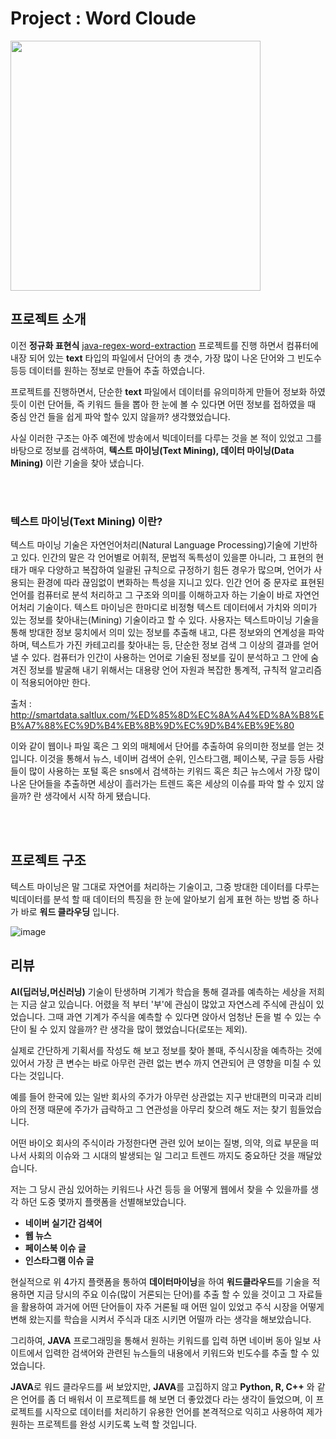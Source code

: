 # Project : Word Cloude

<code><img height = "400"
src = https://github.com/siilver94/word-cloude/assets/57824945/08103bf9-1054-4943-94a6-cbf5ec794d9e></code>



## 프로젝트 소개

이전 **정규화 표현식** [java-regex-word-extraction](https://github.com/siilver94/java-regex-word-extraction) 프로젝트를 진행 하면서 컴퓨터에 내장 되어 있는 **text** 타입의 파일에서 단어의 총 갯수, 가장 많이 나온 단어와 그 빈도수 등등 데이터를 원하는 정보로 만들어 추출 하였습니다.

프로젝트를 진행하면서, 단순한 **text** 파일에서 데이터를 유의미하게 만들어 정보화 하였듯이 이런 단어들, 즉 키워드 들을 뽑아 한 눈에
볼 수 있다면 어떤 정보를 접하였을 때 중심 안건 들을 쉽게 파악 할수 있지 않을까? 생각했었습니다.

사실 이러한 구조는 아주 예전에 방송에서 빅데이터를 다루는 것을 본 적이 있었고 그를 바탕으로 정보를 검색하여,
**텍스트 마이닝(Text Mining), 데이터 마이닝(Data Mining)** 이란 기술을 찾아 냈습니다.

<br />
<br />

### 텍스트 마이닝(Text Mining) 이란?

 텍스트 마이닝 기술은 자연언어처리(Natural Language Processing)기술에 기반하고 있다. 인간의 말은 각 언어별로 어휘적, 문법적
독특성이 있을뿐 아니라, 그 표현의 현태가 매우 다양하고 복잡하여 일괄된 규칙으로 규정하기 힘든 경우가 많으며,
언어가 사용되는 환경에 따라 끊임없이 변화하는 특성을 지니고 있다. 인간 언어 중 문자로 표현된 언어를 컴퓨터로
분석 처리하고 그 구조와 의미를 이해하고자 하는 기술이 바로 자연언어처리 기술이다.
텍스트 마이닝은 한마디로 비정형 텍스트 데이터에서 가치와 의미가 있는 정보를 찾아내는(Mining) 기술이라고 할 수 있다.
사용자는 텍스트마이닝 기술을 통해 방대한 정보 뭉치에서 의미 있는 정보를 추출해 내고, 다른 정보와의 연계성을 파악하며,
텍스트가 가진 카테고리를 찾아내는 등, 단순한 정보 검색 그 이상의 결과를 얻어낼 수 있다. 컴퓨터가 인간이 사용하는 언어로
기술된 정보를 깊이 분석하고 그 안에 숨겨진 정보를 발굴해 내기 위해서는 대용량 언어 자원과 복잡한 통계적, 규칙적 
알고리즘이 적용되어야만 한다.

출처 : http://smartdata.saltlux.com/%ED%85%8D%EC%8A%A4%ED%8A%B8%EB%A7%88%EC%9D%B4%EB%8B%9D%EC%9D%B4%EB%9E%80

이와 같이 웹이나 파일 혹은 그 외의 매체에서 단어를 추출하여 유의미한 정보를 얻는 것입니다.
이것을 통해서 뉴스, 네이버 검색어 순위, 인스타그램, 페이스북, 구글 등등 사람들이 많이 사용하는 포털 혹은 sns에서 검색하는
키워드 혹은 최근 뉴스에서 가장 많이 나온 단어들을 추출하면 세상이 흘러가는 트렌드 혹은 세상의 이슈를 파악 할 수 있지 않을까?
란 생각에서 시작 하게 됐습니다.

<br />
<br />

## 프로젝트 구조

텍스트 마이닝은 말 그대로 자연어를 처리하는 기술이고, 그중 방대한 데이터를 다루는 빅데이터를 분석 할 때 데이터의 특징을 한 눈에
알아보기 쉽게 표현 하는 방법 중 하나가 바로 **워드 클라우딩** 입니다.

![image](https://user-images.githubusercontent.com/57824945/83035347-4b685280-a074-11ea-91fd-d5548dcb5de5.png)

## 리뷰

**AI(딥러닝,머신러닝)** 기술이 탄생하며 기계가 학습을 통해 결과를 예측하는 세상을 저희는 지금 살고 있습니다.
어렸을 적 부터 '부'에 관심이 많았고 자연스레 주식에 관심이 있었습니다.
그때 과연 기계가 주식을 예측할 수 있다면 앉아서 엄청난 돈을 벌 수 있는 수단이 될 수 있지 않을까?
란 생각을 많이 했었습니다(로또는 제외).

실제로 간단하게 기획서를 작성도 해 보고 정보를 찾아 볼때, 주식시장을 예측하는 것에 있어서 가장 큰 변수는 바로 아무런 관련 없는 변수
까지 연관되어 큰 영향을 미칠 수 있다는 것입니다.

예를 들어 한국에 있는 일반 회사의 주가가 아무런 상관없는 지구 반대편의 미국과 리비아의 전쟁 때문에 주가가 급락하고 그 연관성을
아무리 찾으려 해도 저는 찾기 힘들었습니다.

어떤 바이오 회사의 주식이라 가정한다면 관련 있어 보이는 질병, 의약, 의료 부문을 떠나서 사회의 이슈와 그 시대의 발생되는 일
그리고 트렌드 까지도 중요하단 것을 깨달았 습니다.

저는 그 당시 관심 있어하는 키워드나 사건 등등 을 어떻게 웹에서 찾을 수 있을까를 생각 하던 도중 몇까지 플랫폼을 선별해보았습니다.

- **네이버 실기간 검색어**
- **웹 뉴스**
- **페이스북 이슈 글**
- **인스타그램 이슈 글**

현실적으로 위 4가지 플랫폼을 통하여 **데이터마이닝**을 하여 **워드클라우드**를 기술을 적용하면 지금 당시의 주요 이슈(많이 거론되는 단어)를
추출 할 수 있을 것이고 그 자료들을 활용하여 과거에 어떤 단어들이 자주 거론될 때 어떤 일이 있었고 주식 시장을 어떻게 변해 왔는지를 학습을
시켜서 주식과 대조 시키면 어떨까 라는 생각을 해보았습니다.

그리하여, **JAVA** 프로그래밍을 통해서 원하는 키워드를 입력 하면 네이버 동아 일보 사이트에서 입력한 검색어와 관련된 뉴스들의 내용에서
키워드와 빈도수를 추출 할 수 있었습니다.

**JAVA**로 워드 클라우드를 써 보았지만, **JAVA**를 고집하지 않고 **Python, R, C++** 와 같은 언어를 좀 더 배워서 이 프로젝트를 해 보면
더 좋았겠다 라는 생각이 들었으며, 이 프로젝트를 시작으로 데이터를 처리하기 유용한 언어를 본격적으로 익히고 사용하여 제가 원하는
프로젝트를 완성 시키도록 노력 할 것입니다.
